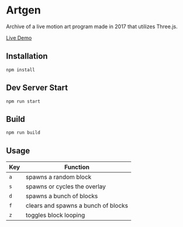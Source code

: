 # Artgen

Archive of a live motion art program made in 2017 that utilizes Three.js.

[Live Demo](https://artgen.jep.dev)

## Installation

```
npm install
```

## Dev Server Start

```
npm run start
```

## Build

```
npm run build
```

## Usage

| Key | Function
| --- | --- |
| `a` | spawns a random block |
| `s` | spawns or cycles the overlay |
| `d` | spawns a bunch of blocks |
| `f` | clears and spawns a bunch of blocks |
| `z` | toggles block looping |